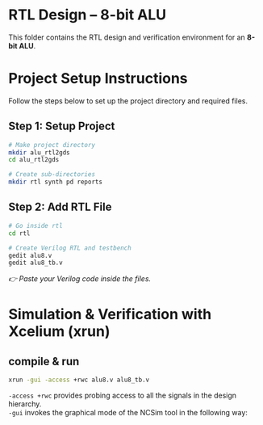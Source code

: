 # RTL Design – 8-bit ALU
This folder contains the RTL design and verification environment for an **8-bit ALU**.
# Project Setup Instructions
Follow the steps below to set up the project directory and required files.
## Step 1: Setup Project
```bash
# Make project directory
mkdir alu_rtl2gds
cd alu_rtl2gds

# Create sub-directories
mkdir rtl synth pd reports
```
## Step 2: Add RTL File
```bash
# Go inside rtl
cd rtl

# Create Verilog RTL and testbench
gedit alu8.v 
gedit alu8_tb.v 
```
*👉 Paste your Verilog code inside the files.*

# Simulation & Verification with Xcelium (xrun)
## compile & run
```bash
xrun -gui -access +rwc alu8.v alu8_tb.v
```
`-access +rwc` provides probing access to all the signals in the design hierarchy.\
`-gui` invokes the graphical mode of the NCSim tool in the following way:


